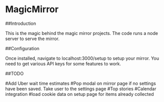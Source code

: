 MagicMirror
===========

##Introduction

This is the magic behind the magic mirror projects.  The code runs a node server to serve the mirror.


##Configuration

Once installed, navigate to localhost:3000/setup to setup your mirror.  You need to get various API keys for some features to work.

##TODO

#Add Uber wait time estimates
#Pop modal on mirror page if no settings have been saved.  Take user to the settings page
#Top stories
#Calendar integration
#load cookie data on setup page for items already collected